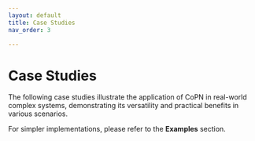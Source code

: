 ```yaml
---
layout: default
title: Case Studies
nav_order: 3

---
```


# Case Studies

The following case studies illustrate the application of CoPN in real-world complex systems, demonstrating its versatility and practical benefits in various scenarios.

For simpler implementations, please refer to the **Examples** section.